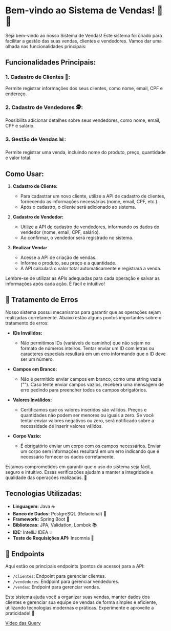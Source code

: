 # Bem-vindo ao Sistema de Vendas! 🛒💼

Seja bem-vindo ao nosso Sistema de Vendas! Este sistema foi criado para facilitar a gestão das suas vendas, clientes e vendedores. Vamos dar uma olhada nas funcionalidades principais:

## Funcionalidades Principais:

### 1. Cadastro de Clientes 🧾:
Permite registrar informações dos seus clientes, como nome, email, CPF e endereço.

### 2. Cadastro de Vendedores 🕵️:
Possibilita adicionar detalhes sobre seus vendedores, como nome, email, CPF e salário.

### 3. Gestão de Vendas 📊:
Permite registrar uma venda, incluindo nome do produto, preço, quantidade e valor total.

## Como Usar:

1. **Cadastro de Cliente:**
    - Para cadastrar um novo cliente, utilize a API de cadastro de clientes, fornecendo as informações necessárias (nome, email, CPF, etc.).
    - Após o cadastro, o cliente será adicionado ao sistema.

2. **Cadastro de Vendedor:**
    - Utilize a API de cadastro de vendedores, informando os dados do vendedor (nome, email, CPF, salário).
    - Ao confirmar, o vendedor será registrado no sistema.

3. **Realizar Venda:**
    - Acesse a API de criação de vendas.
    - Informe o produto, seu preço e a quantidade.
    - A API calculará o valor total automaticamente e registrará a venda.

Lembre-se de utilizar as APIs adequadas para cada operação e salvar as informações após cada ação. É fácil e intuitivo!
## :pushpin: Tratamento de Erros

Nosso sistema possui mecanismos para garantir que as operações sejam realizadas corretamente. Abaixo estão alguns pontos importantes sobre o tratamento de erros:

- **IDs Inválidos:**
    - Não permitimos IDs (variáveis de caminho) que não sejam no formato de números inteiros. Tentar enviar um ID com letras ou caracteres especiais resultará em um erro informando que o ID deve ser um número.

- **Campos em Branco:**
    - Não é permitido enviar campos em branco, como uma string vazia (""). Caso tente enviar campos vazios, receberá uma mensagem de erro pedindo para preencher todos os campos obrigatórios.

- **Valores Inválidos:**
    - Certificamos que os valores inseridos são válidos. Preços e quantidades não podem ser menores ou iguais a zero. Se você tentar enviar valores negativos ou zero, será notificado sobre a necessidade de inserir valores válidos.

- **Corpo Vazio:**
    - É obrigatório enviar um corpo com os campos necessários. Enviar um corpo sem informações resultará em um erro indicando que é necessário fornecer os dados corretamente.

Estamos comprometidos em garantir que o uso do sistema seja fácil, seguro e intuitivo. Essas verificações ajudam a manter a integridade e qualidade das operações realizadas. 🚀


## Tecnologias Utilizadas:

- **Linguagem:** Java ☕
- **Banco de Dados:** PostgreSQL (Relacional) 🐘
- **Framework:** Spring Boot 🚀
- **Bibliotecas:** JPA, Validation, Lombok 📚
- **IDE:** IntelliJ IDEA 💡
- **Teste de Requisições API:** Insomnia 🛌

## :round_pushpin: Endpoints

Aqui estão os principais endpoints (pontos de acesso) para a API:

- `/clientes`: Endpoint para gerenciar clientes.
- `/vendedores`: Endpoint para gerenciar vendedores.
- `/vendas`: Endpoint para gerenciar vendas.

Este sistema ajuda você a organizar suas vendas, manter dados dos clientes e gerenciar sua equipe de vendas de forma simples e eficiente, utilizando tecnologias modernas e práticas. Experimente e aproveite a praticidade! 🚀

[Video das Query](https://drive.google.com/file/d/1k85qSf9bTbyWpb2w94sKMBXmcxEAaHIc/view)

